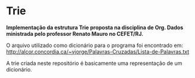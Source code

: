# Trie
**Implementação da estrutura Trie proposta na disciplina de Org. Dados ministrada pelo professor Renato Mauro no CEFET/RJ.**

O arquivo utilizado como dicionário para o programa foi encontrado em: http://alcor.concordia.ca/~vjorge/Palavras-Cruzadas/Lista-de-Palavras.txt

A trie criada neste repositório é basicamente uma representação de um dicionário.
